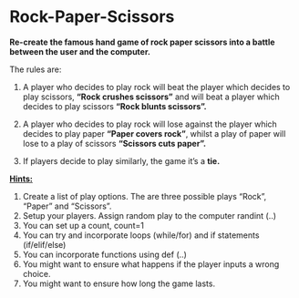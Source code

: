 # Rock-Paper-Scissors

**Re-create the famous hand game of rock paper scissors into a battle between the user and the computer.**

The rules are:
1)	A player who decides to play rock will beat the player which decides to play scissors, **“Rock crushes scissors”** and will beat a player which decides to play scissors **“Rock blunts scissors”.**

2)	A player who decides to play rock will lose against the player which decides to play paper **“Paper covers rock”**, whilst a play of paper will lose to a play of scissors **“Scissors cuts paper”.**

3)	If players decide to play similarly, the game it’s a **tie.**

**<ins>Hints:</ins>**
1. Create a list of play options. The are three possible plays “Rock”, “Paper” and “Scissors”.
2. Setup your players. Assign random play to the computer randint (..)
3. You can set up a count, count=1
4. You can try and incorporate loops (while/for) and if statements (if/elif/else)
5. You can incorporate functions using def (..)
6. You might want to ensure what happens if the player inputs a wrong choice.
7. You might want to ensure how long the game lasts. 







